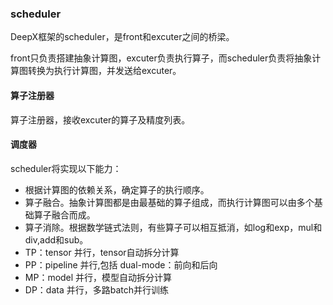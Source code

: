 ### scheduler

DeepX框架的scheduler，是front和excuter之间的桥梁。

front只负责搭建抽象计算图，excuter负责执行算子，而scheduler负责将抽象计算图转换为执行计算图，并发送给excuter。

#### 算子注册器

算子注册器，接收excuter的算子及精度列表。


#### 调度器

scheduler将实现以下能力：

+ 根据计算图的依赖关系，确定算子的执行顺序。
+ 算子融合。抽象计算图都是由最基础的算子组成，而执行计算图可以由多个基础算子融合而成。
+ 算子消除。根据数学链式法则，有些算子可以相互抵消，如log和exp，mul和div,add和sub。
+ TP：tensor 并行，tensor自动拆分计算
+ PP：pipeline 并行,包括 dual-mode：前向和后向
+ MP：model 并行，模型自动拆分计算
+ DP：data 并行，多路batch并行训练



